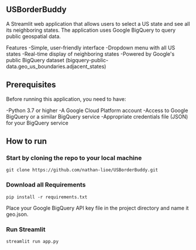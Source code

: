 ## USBorderBuddy
A Streamlit web application that allows users to select a US state and see all its neighboring states. The application uses Google BigQuery to query public geospatial data.

Features
-Simple, user-friendly interface
-Dropdown menu with all US states
-Real-time display of neighboring states
-Powered by Google's public BigQuery dataset (bigquery-public-data.geo_us_boundaries.adjacent_states)

## Prerequisites
Before running this application, you need to have:

-Python 3.7 or higher
-A Google Cloud Platform account
-Access to Google BigQuery or a similar BigQuery service
-Appropriate credentials file (JSON) for your BigQuery service

## How to run 

### **Start by cloning the repo to your local machine**
````
git clone https://github.com/nathan-lioe/USBorderBuddy.git
````
### **Download all Requirements**
````
pip install -r requirements.txt

````

Place your Google BigQuery API key file in the project directory and name it geo.json.


### **Run Streamlit**
````
streamlit run app.py

````````

